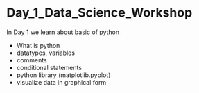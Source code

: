 # Day_1_Data_Science_Workshop
In Day 1 we learn about basic of python
  - What is python
  - datatypes, variables
  - comments
  - conditional statements
  - python library (matplotlib.pyplot)
  - visualize data in graphical form
